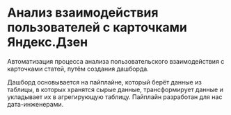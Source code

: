 # Анализ взаимодействия пользователей с карточками Яндекс.Дзен

Автоматизация процесса анализа пользовательского взаимодействия с карточками статей, путём создания дашборда.

Дашборд основывается на пайплайне, который берёт данные из таблицы, в которых хранятся сырые данные, трансформирует данные и укладывает их в агрегирующую таблицу. Пайплайн разработан для нас дата-инженерами.
